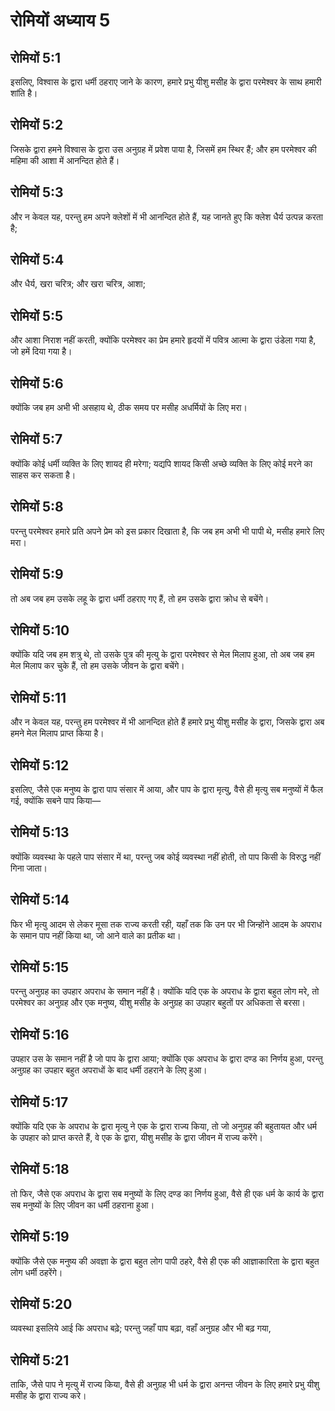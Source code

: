 # रोमियों अध्याय 5

## रोमियों 5:1

इसलिए, विश्वास के द्वारा धर्मी ठहराए जाने के कारण, हमारे प्रभु यीशु मसीह के द्वारा परमेश्वर के साथ हमारी शांति है।

## रोमियों 5:2

जिसके द्वारा हमने विश्वास के द्वारा उस अनुग्रह में प्रवेश पाया है, जिसमें हम स्थिर हैं; और हम परमेश्वर की महिमा की आशा में आनन्दित होते हैं।

## रोमियों 5:3

और न केवल यह, परन्तु हम अपने क्लेशों में भी आनन्दित होते हैं, यह जानते हुए कि क्लेश धैर्य उत्पन्न करता है;

## रोमियों 5:4

और धैर्य, खरा चरित्र; और खरा चरित्र, आशा;

## रोमियों 5:5

और आशा निराश नहीं करती, क्योंकि परमेश्वर का प्रेम हमारे हृदयों में पवित्र आत्मा के द्वारा उंडेला गया है, जो हमें दिया गया है।

## रोमियों 5:6

क्योंकि जब हम अभी भी असहाय थे, ठीक समय पर मसीह अधर्मियों के लिए मरा।

## रोमियों 5:7

क्योंकि कोई धर्मी व्यक्ति के लिए शायद ही मरेगा; यद्यपि शायद किसी अच्छे व्यक्ति के लिए कोई मरने का साहस कर सकता है।

## रोमियों 5:8

परन्तु परमेश्वर हमारे प्रति अपने प्रेम को इस प्रकार दिखाता है, कि जब हम अभी भी पापी थे, मसीह हमारे लिए मरा।

## रोमियों 5:9

तो अब जब हम उसके लहू के द्वारा धर्मी ठहराए गए हैं, तो हम उसके द्वारा क्रोध से बचेंगे।

## रोमियों 5:10

क्योंकि यदि जब हम शत्रु थे, तो उसके पुत्र की मृत्यु के द्वारा परमेश्वर से मेल मिलाप हुआ, तो अब जब हम मेल मिलाप कर चुके हैं, तो हम उसके जीवन के द्वारा बचेंगे।

## रोमियों 5:11

और न केवल यह, परन्तु हम परमेश्वर में भी आनन्दित होते हैं हमारे प्रभु यीशु मसीह के द्वारा, जिसके द्वारा अब हमने मेल मिलाप प्राप्त किया है।

## रोमियों 5:12

इसलिए, जैसे एक मनुष्य के द्वारा पाप संसार में आया, और पाप के द्वारा मृत्यु, वैसे ही मृत्यु सब मनुष्यों में फैल गई, क्योंकि सबने पाप किया—

## रोमियों 5:13

क्योंकि व्यवस्था के पहले पाप संसार में था, परन्तु जब कोई व्यवस्था नहीं होती, तो पाप किसी के विरुद्ध नहीं गिना जाता।

## रोमियों 5:14

फिर भी मृत्यु आदम से लेकर मूसा तक राज्य करती रही, यहाँ तक कि उन पर भी जिन्होंने आदम के अपराध के समान पाप नहीं किया था, जो आने वाले का प्रतीक था।

## रोमियों 5:15

परन्तु अनुग्रह का उपहार अपराध के समान नहीं है। क्योंकि यदि एक के अपराध के द्वारा बहुत लोग मरे, तो परमेश्वर का अनुग्रह और एक मनुष्य, यीशु मसीह के अनुग्रह का उपहार बहुतों पर अधिकता से बरसा।

## रोमियों 5:16

उपहार उस के समान नहीं है जो पाप के द्वारा आया; क्योंकि एक अपराध के द्वारा दण्ड का निर्णय हुआ, परन्तु अनुग्रह का उपहार बहुत अपराधों के बाद धर्मी ठहराने के लिए हुआ।

## रोमियों 5:17

क्योंकि यदि एक के अपराध के द्वारा मृत्यु ने एक के द्वारा राज्य किया, तो जो अनुग्रह की बहुतायत और धर्म के उपहार को प्राप्त करते हैं, वे एक के द्वारा, यीशु मसीह के द्वारा जीवन में राज्य करेंगे।

## रोमियों 5:18

तो फिर, जैसे एक अपराध के द्वारा सब मनुष्यों के लिए दण्ड का निर्णय हुआ, वैसे ही एक धर्म के कार्य के द्वारा सब मनुष्यों के लिए जीवन का धर्मी ठहराना हुआ।

## रोमियों 5:19

क्योंकि जैसे एक मनुष्य की अवज्ञा के द्वारा बहुत लोग पापी ठहरे, वैसे ही एक की आज्ञाकारिता के द्वारा बहुत लोग धर्मी ठहरेंगे।

## रोमियों 5:20

व्यवस्था इसलिये आई कि अपराध बढ़े; परन्तु जहाँ पाप बढ़ा, वहाँ अनुग्रह और भी बढ़ गया,

## रोमियों 5:21

ताकि, जैसे पाप ने मृत्यु में राज्य किया, वैसे ही अनुग्रह भी धर्म के द्वारा अनन्त जीवन के लिए हमारे प्रभु यीशु मसीह के द्वारा राज्य करे।
